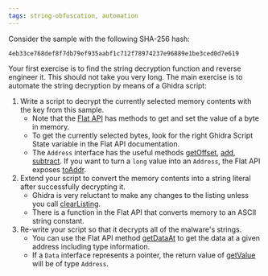 ```yaml
---
tags: string-obfuscation, automation
---
```

Consider the sample with the following SHA-256 hash:
```
4eb33ce768def8f7db79ef935aabf1c712f78974237e96889e1be3ced0d7e619
```
Your first exercise is to find the string decryption function and reverse engineer it. This should
not take you very long. The main exercise is to automate the string decryption by means of a Ghidra
script:

1. Write a script to decrypt the currently selected memory contents with the key from this sample.
   - Note that the [Flat API](https://mal.re/api/ghidra/app/script/GhidraScript.html) has methods
     to get and set the value of a byte in memory. 
   - To get the currently selected bytes, look for the right Ghidra Script State variable in the
     Flat API documentation.
   - The `Address` interface has the useful methods [getOffset][], [add][], [subtract][]. If you
     want to turn a `long` value into an `Address`, the Flat API exposes [toAddr][].
2. Extend your script to convert the memory contents into a string literal after successfully
   decrypting it.
   - Ghidra is very reluctant to make any changes to the listing unless you call [clearListing][].
   - There is a function in the Flat API that converts memory to an ASCII string constant.
3. Re-write your script so that it decrypts all of the malware's strings.
   - You can use the Flat API method [getDataAt][] to get the data at a given address including
     type information.
   - If a `Data` interface represents a pointer, the return value of [getValue][] will be of type
     `Address`.

[FlatProgramAPI]: https://mal.re/api/ghidra/program/flatapi/FlatProgramAPI.html
[add]: https://mal.re/api/ghidra/program/model/address/Address.html#add(long)
[createData]: https://mal.re/api/ghidra/program/model/listing/Listing.html#createData(ghidra.program.model.address.Address,ghidra.program.model.data.DataType)
[currentProgram]: https://mal.re/api/ghidra/program/flatapi/FlatProgramAPI.html#currentProgram
[getDataAt]: https://mal.re/api/ghidra/program/flatapi/FlatProgramAPI.html#getDataAt(ghidra.program.model.address.Address)
[getListing]: https://mal.re/api/ghidra/program/model/listing/Program.html#getListing()
[getOffset]: https://mal.re/api/ghidra/program/model/address/Address.html#getOffset()
[getValue]: https://mal.re/api/ghidra/program/model/listing/Data.html#getValue()
[subtract]: https://mal.re/api/ghidra/program/model/address/Address.html#subtract(long)
[toAddr]: https://mal.re/api/ghidra/program/flatapi/FlatProgramAPI.html#toAddr(long)
[clearListing]: https://mal.re/api/ghidra/program/flatapi/FlatProgramAPI.html#clearListing(ghidra.program.model.address.Address,ghidra.program.model.address.Address)